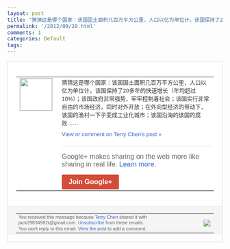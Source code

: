 ```yaml
---
layout: post
title: "猜猜这是哪个国家：该国国土面积几百万平方公里，人口以亿为单位计。该国保持了20多年..."
permalink: '/2012/09/20.html'
comments: 1
categories: Default
tags: 
---
```

<div style="border:solid 1px #dfdfdf;color:#686868;font:13px Arial"><div style="background-color:#fff;padding:20px;"><table cellpadding="0" cellspacing="0"><tr><td style="padding-right:15px;vertical-align:top"><a href="https://plus.google.com/_/notifications/emlink?emrecipient=110200756825219614165&amp;emid=CKiM7Iqg17ICFdOH3godljcAAA&amp;path=%2F108643996575278738906&amp;dt=1348800142336&amp;uob=8"><img height="75" src="https://lh3.googleusercontent.com/-KKRGTyJ5Bl0/AAAAAAAAAAI/AAAAAAAAEEY/jllxqER5dCk/s75-c-k-a/photo.jpg" style="border:solid 1px #cccccc;" width="75"/></a></td><td style="width:578px;color:#333;font:13px Arial;vertical-align:top"><div style="padding-bottom:10px">猜猜这是哪个国家：该国国土面积几百万平方<wbr/>公里，人口以亿为单位计。该国保持了20多<wbr/>年的快速增长（年均超过10%）；该国政府<wbr/>非常强势，牢牢控制着社会；该国实行非常自<wbr/>由的市场经济，同时对外开放；在外向型经济<wbr/>的带动下，该国的渔村一下子变成工业化城市<wbr/>；该国沿海的该国的腐败……</div><a href="https://plus.google.com/_/notifications/emlink?emrecipient=110200756825219614165&amp;emid=CKiM7Iqg17ICFdOH3godljcAAA&amp;path=%2F108643996575278738906%2Fposts%2FifEZvr5wVWr%3Fgpinv%3DAMIXal-TXiQYX5pEMPSZdpWYKdFY1BjXuQu-7ZOuAq259G2Qdu5StpZG9KlcShaLPcxPulsD4JTXme07nCSXXQCFUXDqbpemtWfQaRyCroXR5ecqHM-cc2E&amp;dt=1348800142336&amp;uob=8" style="color:#3366CC;text-decoration:none">View or comment on Terry Chen's post »</a><div style="margin-top:20px;border-top:solid 1px #dfdfdf"><div style="padding:15px 0;color:#686868;font:16px Arial">Google+ makes sharing on the web more like sharing in real life. <a href="http://www.google.com/+/learnmore/" style="color:#3366CC;text-decoration:none">Learn more</a>.</div><a href="https://plus.google.com/_/notifications/emlink?emrecipient=110200756825219614165&amp;emid=CKiM7Iqg17ICFdOH3godljcAAA&amp;path=%2F%3Fgpinv%3DAMIXal-TXiQYX5pEMPSZdpWYKdFY1BjXuQu-7ZOuAq259G2Qdu5StpZG9KlcShaLPcxPulsD4JTXme07nCSXXQCFUXDqbpemtWfQaRyCroXR5ecqHM-cc2E&amp;dt=1348800142336&amp;uob=8" style="display:inline-block;padding:7px 15px;background-color:#d44b38; color:#fff;font-size:16px; font-weight:bold;border-radius:2px;-webkit-border-radius:2px; -moz-border-radius:2px;border:solid 1px #c43b28; white-space:nowrap;text-decoration:none">Join Google+</a></div></td></tr></table></div><div style="border-top:solid 1px #dfdfdf;padding:0 20px; background-color:#f5f5f5"><table cellpadding="0" cellspacing="0" style="height:50px"><tbody><tr><td style="vertical-align:middle;width:100%; color:#636363;font:11px Arial; line-height:120%">You received this message because <a href="https://plus.google.com/_/notifications/emlink?emrecipient=110200756825219614165&amp;emid=CKiM7Iqg17ICFdOH3godljcAAA&amp;path=%2F108643996575278738906%3Fgpinv%3DAMIXal-TXiQYX5pEMPSZdpWYKdFY1BjXuQu-7ZOuAq259G2Qdu5StpZG9KlcShaLPcxPulsD4JTXme07nCSXXQCFUXDqbpemtWfQaRyCroXR5ecqHM-cc2E&amp;dt=1348800142336&amp;uob=8" style="color:#3366CC;text-decoration:none">Terry Chen</a> shared it with jack29834582t@gmail.com. <a href="https://plus.google.com/_/notifications/emlink?emrecipient=110200756825219614165&amp;emid=CKiM7Iqg17ICFdOH3godljcAAA&amp;path=%2F_%2Fnonplus%2Femailsettings%3Fgpinv%3DAMIXal-TXiQYX5pEMPSZdpWYKdFY1BjXuQu-7ZOuAq259G2Qdu5StpZG9KlcShaLPcxPulsD4JTXme07nCSXXQCFUXDqbpemtWfQaRyCroXR5ecqHM-cc2E%26est%3DADH5u8XAeIM0ij9LJDvAlWc8mrV9Qxomqxt_RHZO6r9mWiW5SrZAljm_Ylr0dHV_l1gJf14n98V8ZT6RQfXGolUFxduX4TwENPWdn2LOOO8FGTUwz8doyCB17uxwinMqvKEDqplRA96dSWOXq9iQ83eCPvc_-gjEcA&amp;dt=1348800142336&amp;uob=8" style="color:#3366CC;text-decoration:none">Unsubscribe</a> from these emails.<br/>You can't reply to this email. <a href="https://plus.google.com/_/notifications/emlink?emrecipient=110200756825219614165&amp;emid=CKiM7Iqg17ICFdOH3godljcAAA&amp;path=%2F108643996575278738906%2Fposts%2FifEZvr5wVWr%3Fgpinv%3DAMIXal-TXiQYX5pEMPSZdpWYKdFY1BjXuQu-7ZOuAq259G2Qdu5StpZG9KlcShaLPcxPulsD4JTXme07nCSXXQCFUXDqbpemtWfQaRyCroXR5ecqHM-cc2E&amp;dt=1348800142336&amp;uob=8" style="color:#3366CC;text-decoration:none">View the post</a> to add a comment.<br/></td><td><img src="https://ssl.gstatic.com/s2/oz/images/notifications/logo/google-plus-6617a72bb36cc548861652780c9e6ff1.png"/></td></tr></tbody></table></div></div>